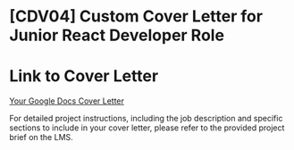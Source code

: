 # [CDV04] Custom Cover Letter for Junior React Developer Role


# Link to Cover Letter
[Your Google Docs Cover Letter](https://docs.google.com/document/d/1BPbh26mDveak15DYQdjt2QP1ueurk3HGLbRV7TUMNqc/edit?usp=sharing)

For detailed project instructions, including the job description and specific sections to include in your cover letter, please refer to the provided project brief on the LMS.

